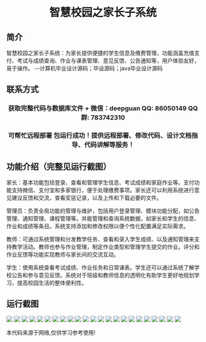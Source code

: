 <p><h1 align="center">智慧校园之家长子系统</h1></p>

## 简介
智慧校园之家长子系统：为家长提供便捷的学生信息及缴费管理，功能涵盖充值支付、考试与成绩查询、作业与课表管理、意见反馈、公告通知等，用户体验友好，易于操作。    --计算机毕业设计源码；毕设源码；java毕业设计源码


## 联系方式
<p><h3 align="center">获取完整代码与数据库文件 + 微信：deepguan QQ: 86050149 QQ群: 783742310</h3></p>
<p><h3 align="center">可帮忙远程部署 包运行成功！提供远程部署、修改代码、设计文档指导、代码讲解等服务！</h3></p>

## 功能介绍（完整见运行截图）
家长：基本功能包括登录、查看和管理学生信息、考试成绩和家庭作业等。支付功能支持微信、支付宝和多家银行，便于处理缴费事项。家长还可以利用系统进行意见建议反馈和交流，查看奖惩记录，以及上传和下载必要的文件。

管理员：负责全局功能的管理与维护，包括用户登录管理、模块功能分配，如公告管理、通知管理、课程管理等。并能管理和查询系统数据，如家长和学生的信息、作业和成绩等条目。系统支持添加和修改权限以便个性化配置满足实际需求。

教师：可通过系统管理和分发教学任务、查看和录入学生成绩、以及通知管理来支持教学活动。教师也参与作业管理，制定作业类型和管理学生提交的作业。评分和作业反馈等功能实现教师与家长间的交流互动。

学生：使用系统查看考试成绩、作业任务和日常课表。学生还可以通过系统了解学校公告和参与意见反馈。系统对于班级和教师信息的透明化有助学生更好地规划学习，提高校园生活的整体便利性。


## 运行截图
![](https://bs-1329754181.cos.ap-shanghai.myqcloud.com/spring/SmartCampusParentSystem/img/001.jpg)
![](https://bs-1329754181.cos.ap-shanghai.myqcloud.com/spring/SmartCampusParentSystem/img/002.jpg)
![](https://bs-1329754181.cos.ap-shanghai.myqcloud.com/spring/SmartCampusParentSystem/img/003.jpg)
![](https://bs-1329754181.cos.ap-shanghai.myqcloud.com/spring/SmartCampusParentSystem/img/004.jpg)
![](https://bs-1329754181.cos.ap-shanghai.myqcloud.com/spring/SmartCampusParentSystem/img/005.jpg)
![](https://bs-1329754181.cos.ap-shanghai.myqcloud.com/spring/SmartCampusParentSystem/img/006.jpg)
![](https://bs-1329754181.cos.ap-shanghai.myqcloud.com/spring/SmartCampusParentSystem/img/007.jpg)
![](https://bs-1329754181.cos.ap-shanghai.myqcloud.com/spring/SmartCampusParentSystem/img/008.jpg)
![](https://bs-1329754181.cos.ap-shanghai.myqcloud.com/spring/SmartCampusParentSystem/img/009.jpg)
![](https://bs-1329754181.cos.ap-shanghai.myqcloud.com/spring/SmartCampusParentSystem/img/010.jpg)
![](https://bs-1329754181.cos.ap-shanghai.myqcloud.com/spring/SmartCampusParentSystem/img/011.jpg)
![](https://bs-1329754181.cos.ap-shanghai.myqcloud.com/spring/SmartCampusParentSystem/img/012.jpg)
![](https://bs-1329754181.cos.ap-shanghai.myqcloud.com/spring/SmartCampusParentSystem/img/013.jpg)
![](https://bs-1329754181.cos.ap-shanghai.myqcloud.com/spring/SmartCampusParentSystem/img/014.jpg)
![](https://bs-1329754181.cos.ap-shanghai.myqcloud.com/spring/SmartCampusParentSystem/img/015.jpg)
![](https://bs-1329754181.cos.ap-shanghai.myqcloud.com/spring/SmartCampusParentSystem/img/016.jpg)
![](https://bs-1329754181.cos.ap-shanghai.myqcloud.com/spring/SmartCampusParentSystem/img/017.jpg)
![](https://bs-1329754181.cos.ap-shanghai.myqcloud.com/spring/SmartCampusParentSystem/img/018.jpg)
![](https://bs-1329754181.cos.ap-shanghai.myqcloud.com/spring/SmartCampusParentSystem/img/019.jpg)
![](https://bs-1329754181.cos.ap-shanghai.myqcloud.com/spring/SmartCampusParentSystem/img/020.jpg)
![](https://bs-1329754181.cos.ap-shanghai.myqcloud.com/spring/SmartCampusParentSystem/img/021.jpg)
![](https://bs-1329754181.cos.ap-shanghai.myqcloud.com/spring/SmartCampusParentSystem/img/022.jpg)
![](https://bs-1329754181.cos.ap-shanghai.myqcloud.com/spring/SmartCampusParentSystem/img/023.jpg)

<p>本代码来源于网络,仅供学习参考使用!</p>
